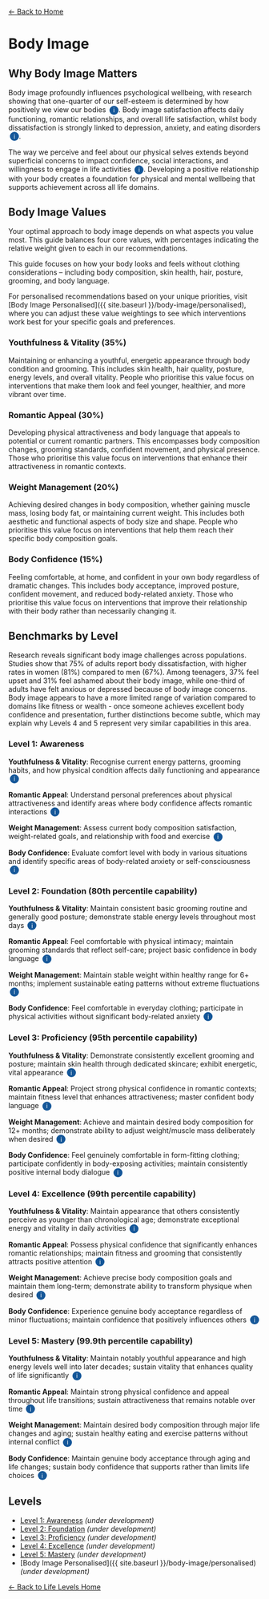 <!DOCTYPE html>
<html lang="en">
<head>
    <meta charset="UTF-8">
    <meta name="viewport" content="width=device-width, initial-scale=1.0">
    <title>Body Image</title>
</head>
<body>

[← Back to Home](../)
# Body Image

## Why Body Image Matters

Body image profoundly influences psychological wellbeing, with research showing that one-quarter of our self-esteem is determined by how positively we view our bodies <span class="info-icon" onclick="showReasoning('self-esteem-research')">i</span>. Body image satisfaction affects daily functioning, romantic relationships, and overall life satisfaction, whilst body dissatisfaction is strongly linked to depression, anxiety, and eating disorders <span class="info-icon" onclick="showReasoning('mental-health-link')">i</span>. 

The way we perceive and feel about our physical selves extends beyond superficial concerns to impact confidence, social interactions, and willingness to engage in life activities <span class="info-icon" onclick="showReasoning('social-impact')">i</span>. Developing a positive relationship with your body creates a foundation for physical and mental wellbeing that supports achievement across all life domains.

## Body Image Values

Your optimal approach to body image depends on what aspects you value most. This guide balances four core values, with percentages indicating the relative weight given to each in our recommendations.

This guide focuses on how your body looks and feels without clothing considerations – including body composition, skin health, hair, posture, grooming, and body language.

For personalised recommendations based on your unique priorities, visit [Body Image Personalised]({{ site.baseurl }}/body-image/personalised), where you can adjust these value weightings to see which interventions work best for your specific goals and preferences.

### Youthfulness & Vitality (35%)
Maintaining or enhancing a youthful, energetic appearance through body condition and grooming. This includes skin health, hair quality, posture, energy levels, and overall vitality. People who prioritise this value focus on interventions that make them look and feel younger, healthier, and more vibrant over time.

### Romantic Appeal (30%)
Developing physical attractiveness and body language that appeals to potential or current romantic partners. This encompasses body composition changes, grooming standards, confident movement, and physical presence. Those who prioritise this value focus on interventions that enhance their attractiveness in romantic contexts.

### Weight Management (20%)
Achieving desired changes in body composition, whether gaining muscle mass, losing body fat, or maintaining current weight. This includes both aesthetic and functional aspects of body size and shape. People who prioritise this value focus on interventions that help them reach their specific body composition goals.

### Body Confidence (15%)
Feeling comfortable, at home, and confident in your own body regardless of dramatic changes. This includes body acceptance, improved posture, confident movement, and reduced body-related anxiety. Those who prioritise this value focus on interventions that improve their relationship with their body rather than necessarily changing it.

## Benchmarks by Level

Research reveals significant body image challenges across populations. Studies show that 75% of adults report body dissatisfaction, with higher rates in women (81%) compared to men (67%). Among teenagers, 37% feel upset and 31% feel ashamed about their body image, while one-third of adults have felt anxious or depressed because of body image concerns. Body image appears to have a more limited range of variation compared to domains like fitness or wealth - once someone achieves excellent body confidence and presentation, further distinctions become subtle, which may explain why Levels 4 and 5 represent very similar capabilities in this area.

### Level 1: Awareness

**Youthfulness & Vitality**: Recognise current energy patterns, grooming habits, and how physical condition affects daily functioning and appearance <span class="info-icon" onclick="showReasoning('level1-vitality')">i</span>

**Romantic Appeal**: Understand personal preferences about physical attractiveness and identify areas where body confidence affects romantic interactions <span class="info-icon" onclick="showReasoning('level1-romantic')">i</span>

**Weight Management**: Assess current body composition satisfaction, weight-related goals, and relationship with food and exercise <span class="info-icon" onclick="showReasoning('level1-weight')">i</span>

**Body Confidence**: Evaluate comfort level with body in various situations and identify specific areas of body-related anxiety or self-consciousness <span class="info-icon" onclick="showReasoning('level1-confidence')">i</span>

### Level 2: Foundation (80th percentile capability)

**Youthfulness & Vitality**: Maintain consistent basic grooming routine and generally good posture; demonstrate stable energy levels throughout most days <span class="info-icon" onclick="showReasoning('level2-vitality')">i</span>

**Romantic Appeal**: Feel comfortable with physical intimacy; maintain grooming standards that reflect self-care; project basic confidence in body language <span class="info-icon" onclick="showReasoning('level2-romantic')">i</span>

**Weight Management**: Maintain stable weight within healthy range for 6+ months; implement sustainable eating patterns without extreme fluctuations <span class="info-icon" onclick="showReasoning('level2-weight')">i</span>

**Body Confidence**: Feel comfortable in everyday clothing; participate in physical activities without significant body-related anxiety <span class="info-icon" onclick="showReasoning('level2-confidence')">i</span>

### Level 3: Proficiency (95th percentile capability)

**Youthfulness & Vitality**: Demonstrate consistently excellent grooming and posture; maintain skin health through dedicated skincare; exhibit energetic, vital appearance <span class="info-icon" onclick="showReasoning('level3-vitality')">i</span>

**Romantic Appeal**: Project strong physical confidence in romantic contexts; maintain fitness level that enhances attractiveness; master confident body language <span class="info-icon" onclick="showReasoning('level3-romantic')">i</span>

**Weight Management**: Achieve and maintain desired body composition for 12+ months; demonstrate ability to adjust weight/muscle mass deliberately when desired <span class="info-icon" onclick="showReasoning('level3-weight')">i</span>

**Body Confidence**: Feel genuinely comfortable in form-fitting clothing; participate confidently in body-exposing activities; maintain consistently positive internal body dialogue <span class="info-icon" onclick="showReasoning('level3-confidence')">i</span>

### Level 4: Excellence (99th percentile capability)

**Youthfulness & Vitality**: Maintain appearance that others consistently perceive as younger than chronological age; demonstrate exceptional energy and vitality in daily activities <span class="info-icon" onclick="showReasoning('level4-vitality')">i</span>

**Romantic Appeal**: Possess physical confidence that significantly enhances romantic relationships; maintain fitness and grooming that consistently attracts positive attention <span class="info-icon" onclick="showReasoning('level4-romantic')">i</span>

**Weight Management**: Achieve precise body composition goals and maintain them long-term; demonstrate ability to transform physique when desired <span class="info-icon" onclick="showReasoning('level4-weight')">i</span>

**Body Confidence**: Experience genuine body acceptance regardless of minor fluctuations; maintain confidence that positively influences others <span class="info-icon" onclick="showReasoning('level4-confidence')">i</span>

### Level 5: Mastery (99.9th percentile capability)

**Youthfulness & Vitality**: Maintain notably youthful appearance and high energy levels well into later decades; sustain vitality that enhances quality of life significantly <span class="info-icon" onclick="showReasoning('level5-vitality')">i</span>

**Romantic Appeal**: Maintain strong physical confidence and appeal throughout life transitions; sustain attractiveness that remains notable over time <span class="info-icon" onclick="showReasoning('level5-romantic')">i</span>

**Weight Management**: Maintain desired body composition through major life changes and aging; sustain healthy eating and exercise patterns without internal conflict <span class="info-icon" onclick="showReasoning('level5-weight')">i</span>

**Body Confidence**: Maintain genuine body acceptance through aging and life changes; sustain body confidence that supports rather than limits life choices <span class="info-icon" onclick="showReasoning('level5-confidence')">i</span>

## Levels

- [Level 1: Awareness](level-1) *(under development)*
- [Level 2: Foundation](level-2) *(under development)*
- [Level 3: Proficiency](level-3) *(under development)*
- [Level 4: Excellence](level-4) *(under development)*
- [Level 5: Mastery](level-5) *(under development)*
- [Body Image Personalised]({{ site.baseurl }}/body-image/personalised) *(under development)*

[← Back to Life Levels Home](../)

<style>
.info-icon {
    background-color: #155799;
    color: white;
    border-radius: 50%;
    width: 18px;
    height: 18px;
    display: inline-flex;
    align-items: center;
    justify-content: center;
    font-size: 12px;
    cursor: pointer;
    transition: background-color 0.3s;
    user-select: none;
    margin-left: 3px;
}

.info-icon:hover {
    background-color: #0d47a1;
}

.reasoning-popup {
    display: none;
    position: fixed;
    top: 50%;
    left: 50%;
    transform: translate(-50%, -50%);
    background: white;
    border: 1px solid #ddd;
    border-radius: 8px;
    padding: 20px;
    max-width: 500px;
    width: 90%;
    box-shadow: 0 4px 20px rgba(0,0,0,0.15);
    z-index: 1000;
}

.reasoning-popup.visible {
    display: block;
}

.popup-header {
    font-weight: bold;
    margin-bottom: 10px;
    color: #155799;
}

.popup-close {
    position: absolute;
    top: 10px;
    right: 15px;
    background: none;
    border: none;
    font-size: 20px;
    cursor: pointer;
    color: #666;
}

.popup-close:hover {
    color: #333;
}

.popup-overlay {
    display: none;
    position: fixed;
    top: 0;
    left: 0;
    width: 100%;
    height: 100%;
    background: rgba(0,0,0,0.5);
    z-index: 999;
}

.popup-overlay.visible {
    display: block;
}
</style>

<!-- Popup overlay -->
<div class="popup-overlay" id="popupOverlay" onclick="hideReasoning()"></div>

<!-- Reasoning popup -->
<div class="reasoning-popup" id="reasoningPopup">
    <button class="popup-close" onclick="hideReasoning()">×</button>
    <div class="popup-header" id="popupHeader"></div>
    <div id="popupContent"></div>
</div>

<script>
// Research data for info buttons
const researchData = {
    'self-esteem-research': {
        title: 'Body Image and Self-Esteem Connection',
        content: 'Research by Cash (1995) found that approximately 25% of self-esteem is determined by body image satisfaction. This substantial connection explains why body image interventions often have broader psychological benefits beyond physical appearance.'
    },
    'mental-health-link': {
        title: 'Body Image and Mental Health Research',
        content: 'Multiple studies demonstrate strong links between body dissatisfaction and mental health issues. Body dissatisfaction is a significant risk factor for eating disorders (Stice, 2002) and is associated with higher levels of depression, anxiety, and reduced quality of life across populations.'
    },
    'social-impact': {
        title: 'Body Image and Social Functioning',
        content: 'Research shows that negative body image leads to social withdrawal, with studies finding that people with poor body image avoid social situations, physical activities, and intimate relationships. Conversely, positive body image enhances social confidence and life engagement.'
    },
    
    // Level 1 reasoning
    'level1-vitality': {
        title: 'Level 1 Youthfulness & Vitality Reasoning',
        content: 'Level 1 focuses on awareness only. Most people can recognise their current grooming habits and energy patterns, making this universally accessible as an assessment-only level.'
    },
    'level1-romantic': {
        title: 'Level 1 Romantic Appeal Reasoning',
        content: 'Understanding personal preferences about attractiveness and recognising confidence impacts on relationships requires only self-reflection, making this appropriate for an awareness-only level.'
    },
    'level1-weight': {
        title: 'Level 1 Weight Management Reasoning',
        content: 'Assessing current body composition satisfaction and weight-related goals involves only self-evaluation of existing patterns and preferences, suitable for Level 1 awareness.'
    },
    'level1-confidence': {
        title: 'Level 1 Body Confidence Reasoning',
        content: 'Evaluating comfort levels with one\'s body and identifying areas of anxiety requires only honest self-assessment, making it appropriate for the awareness level.'
    },
    
    // Level 2 reasoning 
    'level2-vitality': {
        title: 'Level 2 Youthfulness & Vitality Reasoning',
        content: 'Research shows that only about 20% of adults maintain consistent daily grooming routines and good posture habits. Basic grooming and posture represent foundational habits that place someone in the top 80% without requiring advanced techniques.'
    },
    'level2-romantic': {
        title: 'Level 2 Romantic Appeal Reasoning',
        content: 'Studies on relationship satisfaction indicate that basic physical comfort and self-care grooming represent the foundation of physical confidence in romantic contexts. Most people (80%+) can achieve this level with modest effort.'
    },
    'level2-weight': {
        title: 'Level 2 Weight Management Reasoning',
        content: 'Weight stability research shows that approximately 20% of adults maintain stable weight within healthy ranges for extended periods. This represents basic weight management competency without requiring advanced body composition goals.'
    },
    'level2-confidence': {
        title: 'Level 2 Body Confidence Reasoning',
        content: 'Studies show that roughly 20% of adults feel comfortable in everyday clothing and participate in physical activities without significant body anxiety, representing basic body acceptance that most people can achieve.'
    },
    
    // Level 3 reasoning
    'level3-vitality': {
        title: 'Level 3 Youthfulness & Vitality Reasoning',
        content: 'Research on grooming and skincare indicates that only about 5% of adults maintain dedicated skincare routines and consistently excellent grooming standards. This level requires sustained commitment to appearance maintenance.'
    },
    'level3-romantic': {
        title: 'Level 3 Romantic Appeal Reasoning',
        content: 'Studies on physical attractiveness suggest that approximately 5% of adults maintain the fitness levels and confident body language that significantly enhance romantic appeal. This requires dedicated attention to physical development.'
    },
    'level3-weight': {
        title: 'Level 3 Weight Management Reasoning',
        content: 'Research on body composition shows that only about 5% of adults can deliberately adjust and maintain specific weight/muscle mass goals over 12+ months. This represents sophisticated understanding of nutrition and exercise.'
    },
    'level3-confidence': {
        title: 'Level 3 Body Confidence Reasoning',
        content: 'Studies indicate that approximately 5% of adults feel genuinely comfortable in form-fitting clothing and body-exposing activities while maintaining positive internal dialogue about their bodies.'
    },
    
    // Level 4 reasoning
    'level4-vitality': {
        title: 'Level 4 Youthfulness & Vitality Reasoning',
        content: 'Research on aging and vitality suggests that only about 1% of adults maintain energy levels and appearance that others consistently perceive as notably younger than chronological age. This requires exceptional self-care practices.'
    },
    'level4-romantic': {
        title: 'Level 4 Romantic Appeal Reasoning',
        content: 'Studies on attractiveness and relationship satisfaction indicate that approximately 1% of adults maintain the level of physical confidence and appeal that significantly enhances romantic relationships throughout life.'
    },
    'level4-weight': {
        title: 'Level 4 Weight Management Reasoning',
        content: 'Research shows that only about 1% of adults achieve precise body composition goals and maintain them long-term while demonstrating ability to transform their physique when desired. This represents mastery-level body composition control.'
    },
    'level4-confidence': {
        title: 'Level 4 Body Confidence Reasoning',
        content: 'Studies suggest that approximately 1% of adults experience genuine body acceptance that remains stable through life fluctuations and positively influences others around them.'
    },
    
    // Level 5 reasoning
    'level5-vitality': {
        title: 'Level 5 Youthfulness & Vitality Reasoning',
        content: 'Level 5 represents maintaining exceptional youthfulness and vitality into later decades. While similar to Level 4 in capability, this adds the dimension of sustaining these qualities through major life transitions and aging processes.'
    },
    'level5-romantic': {
        title: 'Level 5 Romantic Appeal Reasoning',
        content: 'Level 5 involves maintaining strong physical confidence throughout all life transitions. The distinction from Level 4 is subtle but represents consistency through major life changes rather than peak achievement at one time.'
    },
    'level5-weight': {
        title: 'Level 5 Weight Management Reasoning',
        content: 'Level 5 represents maintaining desired body composition through major life changes and aging. This differs from Level 4 primarily in demonstrating resilience and adaptability rather than higher peak performance.'
    },
    'level5-confidence': {
        title: 'Level 5 Body Confidence Reasoning',
        content: 'Level 5 involves maintaining genuine body acceptance through aging and life changes. The practical difference from Level 4 is minimal, reflecting the limited range of variation in body confidence once excellent levels are achieved.'
    }
};

function showReasoning(key) {
    const data = researchData[key];
    if (data) {
        document.getElementById('popupHeader').textContent = data.title;
        document.getElementById('popupContent').innerHTML = data.content;
        document.getElementById('popupOverlay').classList.add('visible');
        document.getElementById('reasoningPopup').classList.add('visible');
    }
}

function hideReasoning() {
    document.getElementById('popupOverlay').classList.remove('visible');
    document.getElementById('reasoningPopup').classList.remove('visible');
}

// Close popup with Escape key
document.addEventListener('keydown', function(e) {
    if (e.key === 'Escape') {
        hideReasoning();
    }
});
</script>

</body>
</html>
